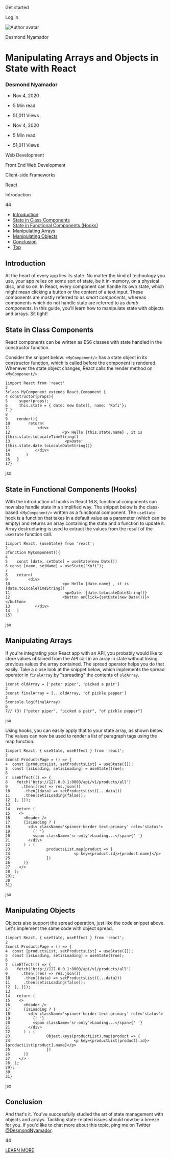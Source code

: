 <span data-css-15b13by="" aria-hidden="false">Get started</span>

<span data-css-15b13by="" aria-hidden="false">Log in</span>

<img src="../../pluralsight.imgix.net/author/lg/7fc26c97-d391-471d-819e-0695a0c8c46d.jpg" alt="Author avatar" class="jsx-3841407315" />

Desmond Nyamador

Manipulating Arrays and Objects in State with React
===================================================

### Desmond Nyamador

-   Nov 4, 2020
-   5 Min read
-   51,011 Views

-   Nov 4, 2020
-   <span class="jsx-3759398792" itemprop="timeRequired">5 Min</span> read
-   51,011 Views

<span class="jsx-3759398792"></span>

<span data-css-1997kh1="">Web Development</span>

<span class="jsx-3759398792"></span>

<span data-css-1997kh1="">Front End Web Development</span>

<span class="jsx-3759398792"></span>

<span data-css-1997kh1="">Client-side Frameworks</span>

<span class="jsx-3759398792"></span>

<span data-css-1997kh1="">React</span>

Introduction

44

-   <a href="#module-introduction" class="menu-link">Introduction</a>
-   <a href="#module-stateinclasscomponents" class="menu-link">State in Class Components</a>
-   <a href="#module-stateinfunctionalcomponentshooks" class="menu-link">State in Functional Components (Hooks)</a>
-   <a href="#module-manipulatingarrays" class="menu-link">Manipulating Arrays</a>
-   <a href="#module-manipulatingobjects" class="menu-link">Manipulating Objects</a>
-   <a href="#module-conclusion" class="menu-link">Conclusion</a>
-   <a href="#top" class="menu-link">Top</a>

Introduction
------------

At the heart of every app lies its state. No matter the kind of technology you use, your app relies on some sort of state, be it in-memory, on a physical disc, and so on. In React, every component can handle its own state, which might mean clicking a button or the content of a text input. These components are mostly referred to as *smart components*, whereas components which do not handle state are referred to as *dumb components*. In this guide, you'll learn how to manipulate state with objects and arrays. Sit tight!

State in Class Components
-------------------------

React components can be written as ES6 classes with state handled in the constructor function.

Consider the snippet below. <span class="jsx-3120878690">`<MyComponent/>`</span> has a state object in its constructor function, which is called before the component is rendered. Whenever the state object changes, React calls the render method on <span class="jsx-3120878690">`<MyComponent/>`</span>.

    1import React from 'react'
    2
    3class MyComponent extends React.Component {
    4 constructor(props){
    5     super(props);
    6     this.state = { date: new Date(), name: 'Kofi'}; 
    7 }
    8
    9    render(){
    10        return(
    11            <div>
    12                       <p> Hello {this.state.name} , it is {this.state.toLocaleTimeString()
    13                        <p>Date: {this.state.date.toLocaleDateString()}
    14           </div>
    15       )
    16   }
    17}

jsx

State in Functional Components (Hooks)
--------------------------------------

With the introduction of hooks in React 16.8, functional components can now also handle state in a simplified way. The snippet below is the class-based &lt;<span class="jsx-3120878690">`MyComponent/>`</span> written as a functional component. The <span class="jsx-3120878690">`useState`</span> hook is a function that takes in a default value as a parameter (which can be empty) and returns an array containing the state and a function to update it. Array destructuring is used to extract the values from the result of the <span class="jsx-3120878690">`useState`</span> function call.

    1import React, {useState} from 'react';
    2
    3function MyComponent(){
    4
    5    const [date, setDate] = useState(new Date())
    6 const [name, setName] = useState("Kofi");
    7
    8    return(
    9         <div>
    10                       <p> Hello {date.name} , it is {date.toLocaleTimeString()
    11                        <p>Date: {date.toLocaleDateString()}
    12                       <button onClick={setDate(new Date())}></button>
    13           </div>
    14   )
    15}

jsx

Manipulating Arrays
-------------------

If you're integrating your React app with an API, you probably would like to store values obtained from the API call in an array in state without losing previous values the array contained. The spread operator helps you do that easily. Take a close look at the snippet below, which implements the spread operator in <span class="jsx-3120878690">`finalArray`</span> by "spreading" the contents of <span class="jsx-3120878690">`oldArray`</span>.

    1const oldArray = ['peter piper', 'picked a pair']
    2
    3const finalArray = [...oldArray, 'of pickle pepper']
    4
    5console.log(finalArray)
    6
    7// (3) ["peter piper", "picked a pair", "of pickle pepper"]

jsx

Using hooks, you can easily apply that to your state array, as shown below. The values can now be used to render a list of paragraph tags using the map function.

    1import React, { useState, useEffect } from 'react';
    2
    3const ProductsPage = () => {
    4  const [productsList, setProductsList] = useState([]);
    5  const [isLoading, setisLoading] = useState(true);
    6
    7  useEffect(() => {
    8    fetch('http://127.0.0.1:8000/api/v1/products/all')
    9      .then((res) => res.json())
    10      .then((data) => setProductsList([...data]))
    11      .then(setisLoading(false));
    12  }, []);
    13
    14   return (
    15    <>
    16      <Header />
    17      {isLoading ? (
    18        <div className='spinner-border text-primary' role='status'>
    19          {' '}
    20          <span className='sr-only'>Loading...</span>{' '}
    21        </div>
    22      ) : (
    23                productsList.map(product => {
    24                            <p key={product.id}>{product.name}</p>
    25                })
    26      )}
    27    </>
    28  );
    29};
    30
    31}

jsx

Manipulating Objects
--------------------

Objects also support the spread operation, just like the code snippet above. Let's implement the same code with object spread.

    1import React, { useState, useEffect } from 'react';
    2
    3const ProductsPage = () => {
    4  const [productsList, setProductsList] = useState([]);
    5  const [isLoading, setisLoading] = useState(true);
    6
    7  useEffect(() => {
    8    fetch('http://127.0.0.1:8000/api/v1/products/all')
    9      .then((res) => res.json())
    10      .then((data) => setProductsList({...data}))
    11      .then(setisLoading(false));
    12  }, []);
    13
    14   return (
    15    <>
    16      <Header />
    17      {isLoading ? (
    18        <div className='spinner-border text-primary' role='status'>
    19          {' '}
    20          <span className='sr-only'>Loading...</span>{' '}
    21        </div>
    22      ) : (
    23                Object.keys(productList).map(product => {
    24                            <p key={productList[product].id}>{productList[product].name}</p>
    25                })
    26      )}
    27    </>
    28  );
    29};
    30
    31}

jsx

Conclusion
----------

And that's it. You've successfully studied the art of state management with objects and arrays. Tackling state-related issues should now be a breeze for you. If you'd like to chat more about this topic, ping me on Twitter [@DesmondNyamador](https://twitter.com/DesmondNyamador).

44

[<span data-css-15b13by="" aria-hidden="false">LEARN MORE</span>](https://www.pluralsight.com/product/paths)
